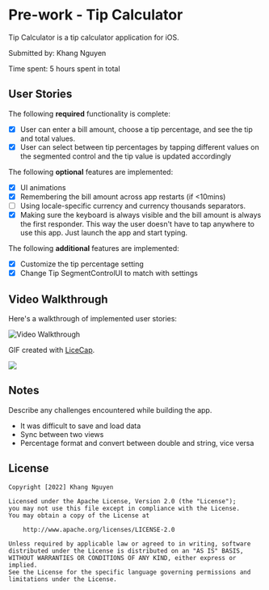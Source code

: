 # Pre-work - Tip Calculator

Tip Calculator is a tip calculator application for iOS.

Submitted by: Khang Nguyen

Time spent: 5 hours spent in total

## User Stories

The following **required** functionality is complete:

* [x] User can enter a bill amount, choose a tip percentage, and see the tip and total values.
* [x] User can select between tip percentages by tapping different values on the segmented control and the tip value is updated accordingly

The following **optional** features are implemented:

* [x] UI animations
* [x] Remembering the bill amount across app restarts (if <10mins)
* [ ] Using locale-specific currency and currency thousands separators.
* [x] Making sure the keyboard is always visible and the bill amount is always the first responder. This way the user doesn't have to tap anywhere to use this app. Just launch the app and start typing.

The following **additional** features are implemented:

- [x] Customize the tip percentage setting
- [x] Change Tip SegmentControlUI to match with settings   

## Video Walkthrough

Here's a walkthrough of implemented user stories:

<img src='https://im2.ezgif.com/tmp/ezgif-2-c8d2670776.gif' title='Video Walkthrough' width='' alt='Video Walkthrough' />

GIF created with [LiceCap](http://www.cockos.com/licecap/).

![](https://i.imgur.com/wnlBxhl.gif)


## Notes

Describe any challenges encountered while building the app.

- It was difficult to save and load data
- Sync between two views 
- Percentage format and convert between double and string, vice versa 
## License

    Copyright [2022] Khang Nguyen

    Licensed under the Apache License, Version 2.0 (the "License");
    you may not use this file except in compliance with the License.
    You may obtain a copy of the License at

        http://www.apache.org/licenses/LICENSE-2.0

    Unless required by applicable law or agreed to in writing, software
    distributed under the License is distributed on an "AS IS" BASIS,
    WITHOUT WARRANTIES OR CONDITIONS OF ANY KIND, either express or implied.
    See the License for the specific language governing permissions and
    limitations under the License.
